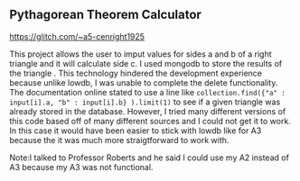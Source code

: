 ## Pythagorean Theorem Calculator

https://glitch.com/~a5-cenright1925 

This project allows the user to imput values for sides a and b of a right triangle and it will calculate side c. I used mongodb to store the results of the triangle . This technology hindered the development experience because unlike lowdb, I was unable to complete the delete functionality. The documentation online stated to use a line like `collection.find({"a" : input[i].a, "b" : input[i].b} ).limit(1)` to see if a given triangle was already stored in the database. However, I tried many different versions of this code based off of many different sources and I could not get it to work. In this case it would have been easier to stick with lowdb like for A3 because the it was much more straigtforward to work with.

Note:I talked to Professor Roberts and he said I could use my A2 instead of A3 because my A3 was not functional.
